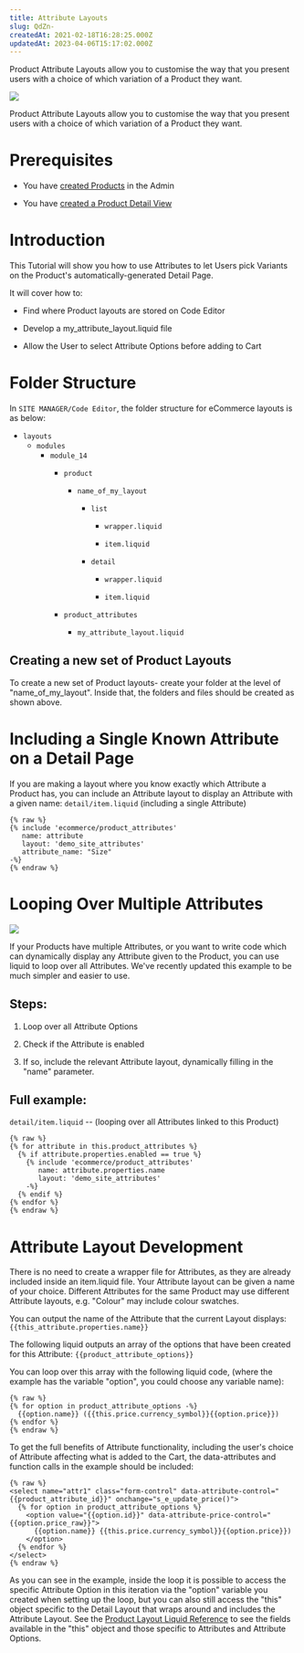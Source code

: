 ```yaml
---
title: Attribute Layouts
slug: QdZn-
createdAt: 2021-02-18T16:28:25.000Z
updatedAt: 2023-04-06T15:17:02.000Z
---
```


Product Attribute Layouts allow you to customise the way that you present users with a choice of which variation of a Product they want.

![](https://siteglide-52c14a1a8a9b.intercom-attachments-1.com/i/o/163505293/9ce44490911c9b04f57b6f9b/single_attr.jpg)

Product Attribute Layouts allow you to customise the way that you present users with a choice of which variation of a Product they want.

# Prerequisites

*   You have [created Products](https://help.siteglide.com/article/196-products-introduction) in the Admin

*   You have [created a Product Detail View](https://developers.siteglide.com/detail-layouts)

# Introduction

This Tutorial will show you how to use Attributes to let Users pick Variants on the Product's automatically-generated Detail Page.

It will cover how to:

*   Find where Product layouts are stored on Code Editor

*   Develop a my\_attribute\_layout.liquid file

*   Allow the User to select Attribute Options before adding to Cart

# Folder Structure

In `SITE MANAGER/Code Editor`, the folder structure for eCommerce layouts is as below:

*   `layouts`
    *   `modules`
        *   `module_14
            `&#x20;
            *   `product`
                *   `name_of_my_layout`
                    *   `list`
                        *   `wrapper.liquid`

                        *   `item.liquid`

                    *   `detail`
                        *   `wrapper.liquid`

                        *   `item.liquid
                            `&#x20;

            *   `product_attributes`
                *   `my_attribute_layout.liquid`

## Creating a new set of Product Layouts

To create a new set of Product layouts- create your folder at the level of "name\_of\_my\_layout". Inside that, the folders and files should be created as shown above.

# Including a Single Known Attribute on a Detail Page

If you are making a layout where you know exactly which Attribute a Product has, you can include an Attribute layout to display an Attribute with a given name:
`detail/item.liquid` (including a single Attribute)

```liquid
{% raw %}
{% include 'ecommerce/product_attributes'
   name: attribute
   layout: 'demo_site_attributes'
   attribute_name: "Size" 
-%}
{% endraw %}
```

# Looping Over Multiple Attributes

![](https://siteglide-52c14a1a8a9b.intercom-attachments-1.com/i/o/163505298/3d5d9f2760cac1f596e8f23e/multi_attr.jpg)

If your Products have multiple Attributes, or you want to write code which can dynamically display any Attribute given to the Product, you can use liquid to loop over all Attributes. We've recently updated this example to be much simpler and easier to use.&#x20;

## Steps:

1.  Loop over all Attribute Options

2.  Check if the Attribute is enabled

3.  If so, include the relevant Attribute layout, dynamically filling in the "name" parameter.

## Full example:

`detail/item.liquid` -- (looping over all Attributes linked to this Product)

```liquid
{% raw %}
{% for attribute in this.product_attributes %}
  {% if attribute.properties.enabled == true %}
    {% include 'ecommerce/product_attributes'
       name: attribute.properties.name
       layout: 'demo_site_attributes' 
    -%} 
  {% endif %}
{% endfor %}
{% endraw %}
```

# Attribute Layout Development

There is no need to create a wrapper file for Attributes, as they are already included inside an item.liquid file. Your Attribute layout can be given a name of your choice. Different Attributes for the same Product may use different Attribute layouts, e.g. "Colour" may include colour swatches.

You can output the name of the Attribute that the current Layout displays: `{{this_attribute.properties.name}}`

The following liquid outputs an array of the options that have been created for this Attribute: `{{product_attribute_options}}`

You can loop over this array with the following liquid code, (where the example has the variable "option", you could choose any variable name):

```liquid
{% raw %}
{% for option in product_attribute_options -%}
  {{option.name}} ({{this.price.currency_symbol}}{{option.price}})
{% endfor %}
{% endraw %}
```

&#x20;To get the full benefits of Attribute functionality, including the user's choice of Attribute affecting what is added to the Cart, the data-attributes and function calls in the example should be included:

```liquid
{% raw %}
<select name="attr1" class="form-control" data-attribute-control="{{product_attribute_id}}" onchange="s_e_update_price()">
  {% for option in product_attribute_options %}
    <option value="{{option.id}}" data-attribute-price-control="{{option.price_raw}}">
      {{option.name}} {{this.price.currency_symbol}}{{option.price}})
    </option>
  {% endfor %}
</select>
{% endraw %}
```

&#x20;As you can see in the example, inside the loop it is possible to access the specific Attribute Option in this iteration via the "option" variable you created when setting up the loop, but you can also still access the "this" object specific to the Detail Layout that wraps around and includes the Attribute Layout. See the [Product Layout Liquid Reference](https://developers.siteglide.com/liquid-reference-for-product-and-attribute-layouts) to see the fields available in the "this" object and those specific to Attributes and Attribute Options.